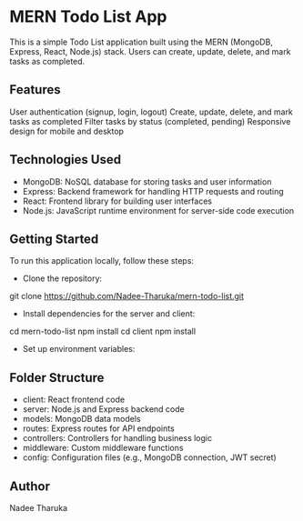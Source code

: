 # MERN Todo List App
This is a simple Todo List application built using the MERN (MongoDB, Express, React, Node.js) stack. Users can create, update, delete, and mark tasks as completed.

## Features
User authentication (signup, login, logout)
Create, update, delete, and mark tasks as completed
Filter tasks by status (completed, pending)
Responsive design for mobile and desktop

## Technologies Used
- MongoDB: NoSQL database for storing tasks and user information
- Express: Backend framework for handling HTTP requests and routing
- React: Frontend library for building user interfaces
- Node.js: JavaScript runtime environment for server-side code execution

## Getting Started
To run this application locally, follow these steps:

- Clone the repository:

git clone https://github.com/Nadee-Tharuka/mern-todo-list.git

- Install dependencies for the server and client:

cd mern-todo-list
npm install
cd client
npm install

- Set up environment variables:


## Folder Structure
- client: React frontend code
- server: Node.js and Express backend code
- models: MongoDB data models
- routes: Express routes for API endpoints
- controllers: Controllers for handling business logic
- middleware: Custom middleware functions
- config: Configuration files (e.g., MongoDB connection, JWT secret)



## Author
Nadee Tharuka
